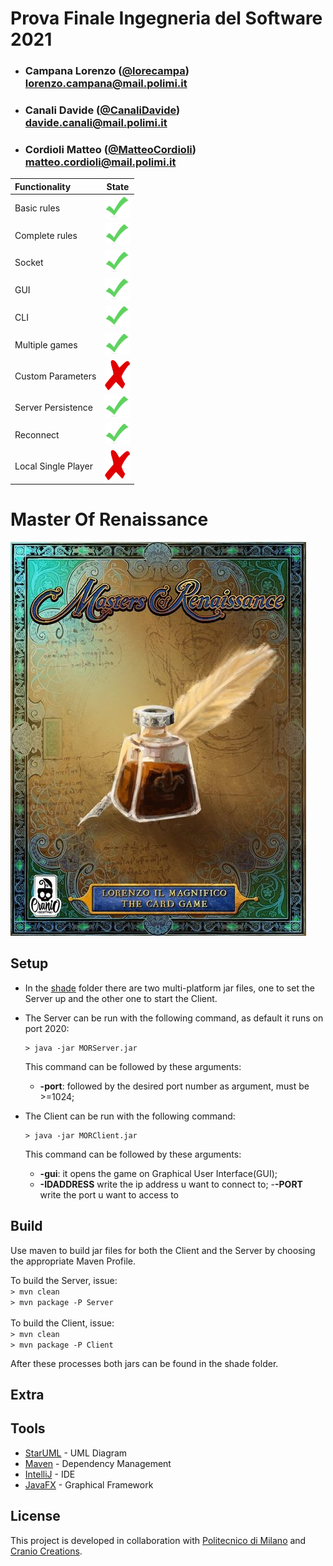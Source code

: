 # Prova Finale Ingegneria del Software 2021


- ###  Campana Lorenzo ([@lorecampa](https://github.com/lorecampa))<br>lorenzo.campana@mail.polimi.it
- ###  Canali Davide ([@CanaliDavide](https://github.com/CanaliDavide))<br>davide.canali@mail.polimi.it
- ###  Cordioli Matteo ([@MatteoCordioli](https://github.com/MatteoCordioli))<br>matteo.cordioli@mail.polimi.it


| Functionality | State |
|:-----------------------|:------------------------------------:|
| Basic rules | <img src="DoneClipArt.png" width="40"/> |
| Complete rules | <img src="DoneClipArt.png" width="40"/> |
| Socket | <img src="DoneClipArt.png" width="40"/> |
| GUI | <img src="DoneClipArt.png" width="40"/> |
| CLI | <img src="DoneClipArt.png" width="40"/> |
| Multiple games | <img src="DoneClipArt.png" width="40"/> |
| Custom Parameters | <img src="NotDoneClipArt.png" width="40"/> |
| Server Persistence | <img src="DoneClipArt.png" width="40"/> |
| Reconnect | <img src="DoneClipArt.png" width="40"/> |
| Local Single Player | <img src="NotDoneClipArt.png" width="40"/> |

<!--
[![RED](https://placehold.it/15/f03c15/f03c15)](#)
[![YELLOW](https://placehold.it/15/ffdd00/ffdd00)](#)
[![GREEN](https://placehold.it/15/44bb44/44bb44)](#)
-->

# Master Of Renaissance

![MOR Logo](logo.jpg)

## Setup

- In the [shade](shade) folder there are two multi-platform jar files, one to set the Server up and the other one to start the Client.
- The Server can be run with the following command, as default it runs on port 2020:
    ```shell
    > java -jar MORServer.jar
    ```
  This command can be followed by these arguments:
  - **-port**: followed by the desired port number as argument, must be >=1024;

  
- The Client can be run with the following command:
    ```shell
    > java -jar MORClient.jar
    ```
    This command can be followed by these arguments:
  - **-gui**: it opens the game on Graphical User Interface(GUI);
  - **-IDADDRESS** write the ip address u want to connect to;
  -**-PORT** write the port u want to access to
 
 ## Build
 Use maven to build jar files for both the Client and the Server by choosing the appropriate Maven Profile.  
 
 To build the Server, issue:  
    ```
       > mvn clean    
    ```  
    ```
      > mvn package -P Server    
    ```  
 <br>
 To build the Client, issue:  
    ```
        > mvn clean    
    ```  
    ```
       > mvn package -P Client    
    ```    
  
  After these processes both jars can be found in the shade folder.
 ## Extra
 
 ## Tools
 
 * [StarUML](http://staruml.io) - UML Diagram
 * [Maven](https://maven.apache.org/) - Dependency Management
 * [IntelliJ](https://www.jetbrains.com/idea/) - IDE
 * [JavaFX](https://openjfx.io) - Graphical Framework
 
 ## License
 
 This project is developed in collaboration with [Politecnico di Milano](https://www.polimi.it) and [Cranio Creations](http://www.craniocreations.it).
 
